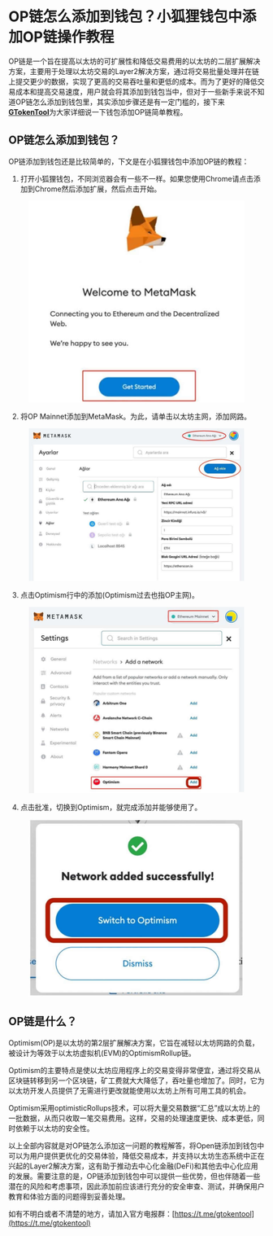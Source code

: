# OP链怎么添加到钱包？小狐狸钱包中添加OP链操作教程

OP链是一个旨在提高以太坊的可扩展性和降低交易费用的以太坊的二层扩展解决方案，主要用于处理以太坊交易的Layer2解决方案，通过将交易批量处理并在链上提交更少的数据，实现了更高的交易吞吐量和更低的成本。而为了更好的降低交易成本和提高交易速度，用户就会将其添加到钱包当中，但对于一些新手来说不知道OP链怎么添加到钱包里，其实添加步骤还是有一定门槛的，接下来[**GTokenTool**](https://www.gtokentool.com)为大家详细说一下钱包添加OP链简单教程。

## OP链怎么添加到钱包？

OP链添加到钱包还是比较简单的，下文是在小狐狸钱包中添加OP链的教程：

1. 打开小狐狸钱包，不同浏览器会有一些不一样。如果您使用Chrome请点击添加到Chrome然后添加扩展，然后点击开始。

<figure><img src="../.gitbook/assets/2024030610425216.jpg" alt=""><figcaption></figcaption></figure>

2. 将OP Mainnet添加到MetaMask。为此，请单击以太坊主网，添加网路。

<figure><img src="../.gitbook/assets/2024030610425216 (1).jpg" alt=""><figcaption></figcaption></figure>

3. 点击Optimism行中的添加(Optimism过去也指OP主网)。

<figure><img src="../.gitbook/assets/2024030610425216 (2).jpg" alt=""><figcaption></figcaption></figure>

4. 点击批准，切换到Optimism，就完成添加并能够使用了。

<figure><img src="../.gitbook/assets/2024030610425216 (3).jpg" alt=""><figcaption></figcaption></figure>

## OP链是什么？

Optimism(OP)是以太坊的第2层扩展解决方案，它旨在减轻以太坊网路的负载，被设计为等效于以太坊虚拟机(EVM)的OptimismRollup链。

Optimism的主要特点是使以太坊应用程序上的交易变得非常便宜，通过将交易从区块链转移到另一个区块链，矿工费就大大降低了，吞吐量也增加了。同时，它为以太坊开发人员提供了无需进行更改就能使用以太坊上所有可用工具的机会。

Optimism采用optimisticRollups技术，可以将大量交易数据“汇总”成以太坊上的一批数据，从而只收取一笔交易费用。这样，交易的处理速度更快、成本更低，同时依赖于以太坊的安全性。

以上全部内容就是对OP链怎么添加这一问题的教程解答，将Open链添加到钱包中可以为用户提供更优化的交易体验，降低交易成本，并支持以太坊生态系统中正在兴起的Layer2解决方案，这有助于推动去中心化金融(DeFi)和其他去中心化应用的发展。需要注意的是，OP链添加到钱包中可以提供一些优势，但也伴随着一些潜在的风险和考虑事项，因此添加前应该进行充分的安全审查、测试，并确保用户教育和体验方面的问题得到妥善处理。

如有不明白或者不清楚的地方，请加入官方电报群：[https://t.me/gtokentool](https://t.me/gtokentool)
